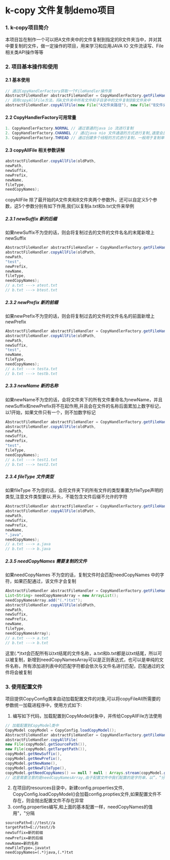 # k-copy 文件复制demo项目
### 1. k-copy项目简介

本项目旨在制作一个可以把A文件夹中的文件复制到指定的B文件夹当中，并对其中要复制的文件，做一定操作的项目，用来学习和应用JAVA IO 文件流读写、File相关类API操作等等

### 2. 项目基本操作和使用

#### 2.1 基本使用

```java
// 通过CopyHandlerFactory获取一个FileHandler操作类
AbstractFileHandler abstractFileHandler = CopyHandlerFactory.getFileHandler(CopyHandlerFactory.NORMAL);
// 调用copyAllFile方法，将A文件夹中所有文件和子目录中的文件复制到B文件夹中
abstractFileHandler.copyAllFile(new File("A文件夹路径"), new File("B文件夹路径"));
```

#### 2.2 CopyHandlerFactory可用常量

```java
1. CopyHandlerFactory.NORMAL // 通过普通的java io 流进行复制
2. CopyHandlerFactory.CHANNEL // 通过java nio 文件通道的方式进行复制,速度会比普通的方式快
3. CopyHandlerFactory.THREAD // 通过创建多个线程的方式进行复制，一般用于复制单个超大文件
```

#### 2.3 copyAllFile 相关参数讲解

```java
abstractFileHandler.copyAllFile(oldPath, 
newPath, 
newSuffix, 
newPrefix, 
newName, 
fileType, 
needCopyNames);
```

copyAllFile 除了最开始的A文件夹和B文件夹两个参数外，还可以自定义5个参数，这5个参数分别有如下作用,我们以复制a.txt和b.txt文件来举例

##### 2.3.1 newSuffix 新的后缀

如果newSuffix不为空的话，则会将复制过去的文件的文件名名的末尾新增上newSuffix

```java
AbstractFileHandler abstractFileHandler = CopyHandlerFactory.getFileHandler(CopyHandlerFactory.NORMAL);
abstractFileHandler.copyAllFile(oldPath, 
newPath, 
"test", 
newPrefix, 
newName, 
fileType, 
needCopyNames);
// a.txt ---> atest.txt
// b.txt ---> btest.txt
```

##### 2.3.2 newPrefix 新的前缀

如果newPrefix不为空的话，则会将复制过去的文件的文件名名的前面新增上newPrefix

```java
AbstractFileHandler abstractFileHandler = CopyHandlerFactory.getFileHandler(CopyHandlerFactory.NORMAL);
abstractFileHandler.copyAllFile(oldPath, 
newPath, 
newSuffix, 
"test", 
newName, 
fileType, 
needCopyNames);
// a.txt ---> testa.txt
// b.txt ---> testb.txt
```

##### 2.3.3 newName 新的名称

如果newName不为空的话，会将文件夹下的所有文件重命名为newName，并且newSuffix和newPrefix将不在起作用,并且会在文件的名称后面累加上数字标记，以1开始，如果文件只有一个，则不加数字标记

```java
AbstractFileHandler abstractFileHandler = CopyHandlerFactory.getFileHandler(CopyHandlerFactory.NORMAL);
abstractFileHandler.copyAllFile(oldPath, 
newPath, 
newSuffix, 
newPrefix, 
"test", 
fileType, 
needCopyNames);
// a.txt ---> test1.txt
// b.txt ---> test2.txt
```

##### 2.3.4 fileType 文件类型

如果fileType 不为空的话，会将文件夹下的所有文件的类型重置为fileType声明的类型,注意文件类型要以.开头，不能包含文件后缀不允许的字符

```java
AbstractFileHandler abstractFileHandler = CopyHandlerFactory.getFileHandler(CopyHandlerFactory.NORMAL);
abstractFileHandler.copyAllFile(oldPath, 
newPath, 
newSuffix, 
newPrefix, 
newName, 
".java", 
needCopyNames);
// a.txt ---> a.java
// b.txt ---> b.java
```

##### 2.3.5 needCopyNames 需要复制的文件

如果needCopyNames 不为空的话，复制文件时会匹配needCopyNames 中的字符，如果匹配通过，该文件才会复制

```java
AbstractFileHandler abstractFileHandler = CopyHandlerFactory.getFileHandler(CopyHandlerFactory.NORMAL);
List<String> needCopyNamesArray = new ArrayList();
needCopyNamesArray.add("(.*)txt");
abstractFileHandler.copyAllFile(oldPath, 
newPath, 
newSuffix, 
newPrefix, 
newName, 
fileType, 
needCopyNamesArray);
// a.txt ---> a.txt
// b.txt ---> b.txt
```

这里(.*)txt会匹配所有以txt结尾的文件名称，a.txt和b.txt都是以txt结尾，所以可以被复制，新增到needCopyNamesArray可以是正则表达式，也可以是单纯的文件名称，所有添加进列表中的匹配字符都会依次与文件名进行匹配，匹配通过的文件将会被复制

### 3. 使用配置文件

项目提供CopyConfig类来自动加载配置文件的对象,可以将copyFileAll所需要的参数统一加载进程序中，使用方式如下:

1. 编写如下代码，加载配置到CopyModel对象中，并传给CopyAllFile方法使用

```java
// 加载配置到CopyModel类中
CopyModel copyModel = CopyConfig.loadCopyModel();
AbstractFileHandler abstractFileHandler = CopyHandlerFactory.getFileHandler(CopyHandlerFactory.CHANNEL);
abstractFileHandler.copyAllFile(
new File(copyModel.getSourcePath()),
new File(copyModel.getTargetPath()), 
copyModel.getNewSuffix(), 
copyModel.getNewPrefix(), 
copyModel.getNewName(), 
copyModel.getNewFileType(), 
copyModel.getNeedCopyNames() == null ? null : Arrays.stream(copyModel.getNeedCopyNames().split(",")).collect(Collectors.toList()));
// 这里需要注意的是needCopyNamesArray,由于配置文件中我们配置的是字符串，以”，“分隔，这里我们需要以”，“分隔将字符串分隔为列表

```

2. 在项目的resources目录中，新建config.properties文件, CopyConfig.loadCopyModel()会加载config.propties文件,如果配置文件不存在，则会抛出配置文件不存在异常
3. config.properties编写,和上面的基本配置一样，needCopyNames的值用"，"分隔

```
sourcePath=E://test//a
targetPath=E://test//b
newSuffix=新的前缀
newPrefix=新的后缀
newName=新的名称
newFileType=.javatxt
needCopyNames=(.*)java,(.*)txt
```

